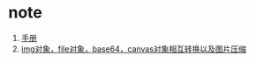 # note

1. [手册](https://www.w3school.com.cn/tags/canvas_drawimage.asp)
2. [img对象，file对象，base64，canvas对象相互转换以及图片压缩](https://www.cnblogs.com/lwxiao/p/10519617.html)
